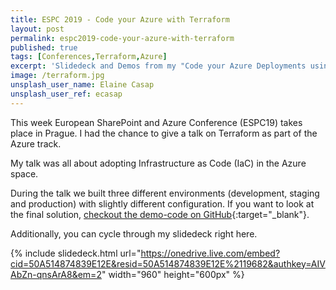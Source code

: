 ```yaml
---
title: ESPC 2019 - Code your Azure with Terraform
layout: post
permalink: espc2019-code-your-azure-with-terraform
published: true
tags: [Conferences,Terraform,Azure]
excerpt: 'Slidedeck and Demos from my "Code your Azure Deployments using HashiCorp Terraform" talk at European SharePoint and Azure Conference 2019 in Prague.'
image: /terraform.jpg
unsplash_user_name: Elaine Casap
unsplash_user_ref: ecasap
---
```


This week European SharePoint and Azure Conference (ESPC19) takes place in Prague. I had the chance to give a talk on Terraform as part of the Azure track.

My talk was all about adopting Infrastructure as Code (IaC) in the Azure space.

During the talk we built three different environments (development, staging and production) with slightly different configuration. If you want to look at the final solution, [checkout the demo-code on GitHub](https://github.com/ThorstenHans/espc2019-terraform){:target="_blank"}.

Additionally, you can cycle through my slidedeck right here.


{% include slidedeck.html url="https://onedrive.live.com/embed?cid=50A514874839E12E&resid=50A514874839E12E%2119682&authkey=AIVAbZn-qnsArA8&em=2" width="960" height="600px" %}
